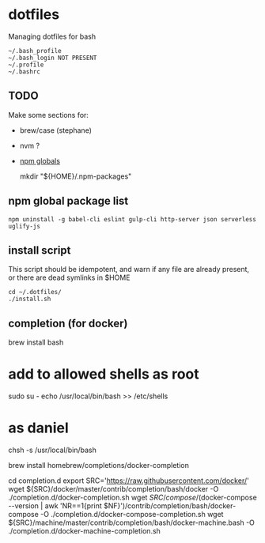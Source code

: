# dotfiles 
Managing dotfiles for bash

    ~/.bash_profile
    ~/.bash_login NOT PRESENT
    ~/.profile
    ~/.bashrc

## TODO
Make some sections for:

- brew/case (stephane)
- nvm ?
- [npm globals](https://github.com/sindresorhus/guides/blob/master/npm-global-without-sudo.md)

    mkdir "${HOME}/.npm-packages"

## npm global package list

    npm uninstall -g babel-cli eslint gulp-cli http-server json serverless uglify-js

## install script
This script should be idempotent, and warn if any file are already present, or there are dead symlinks in $HOME

    cd ~/.dotfiles/
    ./install.sh


## completion (for docker)

brew install bash 

# add to allowed shells as root
sudo su -
echo /usr/local/bin/bash >> /etc/shells
# as daniel
chsh -s /usr/local/bin/bash

brew install homebrew/completions/docker-completion

cd completion.d
export SRC='https://raw.githubusercontent.com/docker/'
wget ${SRC}/docker/master/contrib/completion/bash/docker -O ./completion.d/docker-completion.sh
wget ${SRC}/compose/$(docker-compose --version | awk 'NR==1{print $NF}')/contrib/completion/bash/docker-compose -O ./completion.d/docker-compose-completion.sh
wget ${SRC}/machine/master/contrib/completion/bash/docker-machine.bash -O ./completion.d/docker-machine-completion.sh
